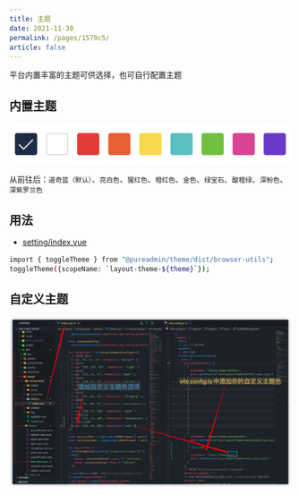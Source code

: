 ```yaml
---
title: 主题
date: 2021-11-30
permalink: /pages/1579c5/
article: false
---
```


平台内置丰富的主题可供选择，也可自行配置主题

## 内置主题

![theme](/img/guide/theme.png)

从前往后：`道奇蓝（默认）`、`亮白色`、`猩红色`、`橙红色`、`金色`、`绿宝石`、`酸橙绿`、`深粉色`、`深紫罗兰色`

## 用法

- [setting/index.vue](https://gitee.com/yiming_chang/vue-pure-admin/blob/main/src/layout/components/setting/index.vue#L66) <Badge text="代码"/>

```sh
import { toggleTheme } from "@pureadmin/theme/dist/browser-utils";
toggleTheme({scopeName: `layout-theme-${theme}`});
```

## 自定义主题

![自定义主题](/img/guide/theme-operate.png)
